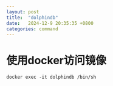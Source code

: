 ```yaml
---
layout: post
title:  "dolphindb"
date:   2024-12-9 20:35:35 +0800
categories: command
---
```


# 使用docker访问镜像

```
docker exec -it dolphindb /bin/sh
```
